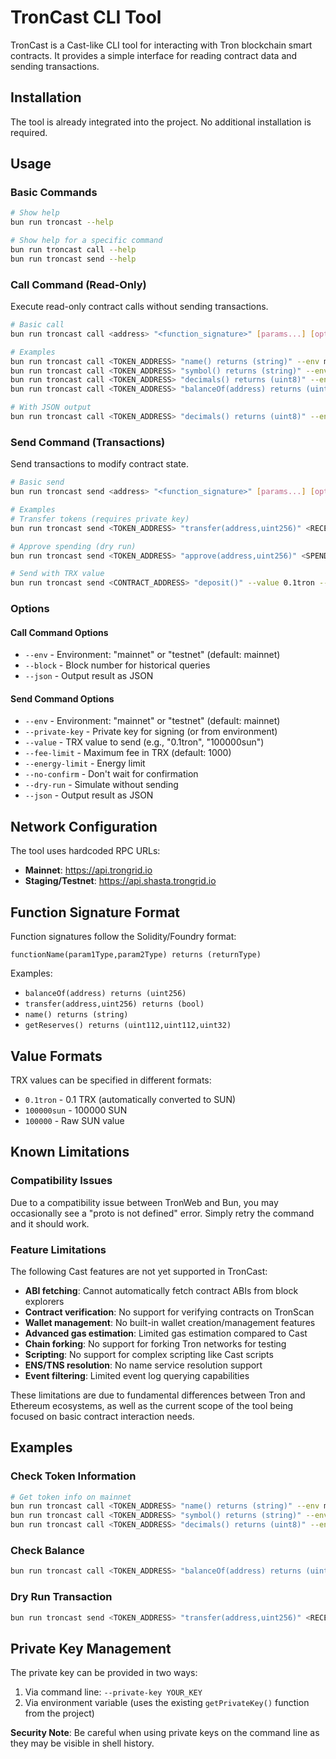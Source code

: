# TronCast CLI Tool

TronCast is a Cast-like CLI tool for interacting with Tron blockchain smart contracts. It provides a simple interface for reading contract data and sending transactions.

## Installation

The tool is already integrated into the project. No additional installation is required.

## Usage

### Basic Commands

```bash
# Show help
bun run troncast --help

# Show help for a specific command
bun run troncast call --help
bun run troncast send --help
```

### Call Command (Read-Only)

Execute read-only contract calls without sending transactions.

```bash
# Basic call
bun run troncast call <address> "<function_signature>" [params...] [options]

# Examples
bun run troncast call <TOKEN_ADDRESS> "name() returns (string)" --env mainnet
bun run troncast call <TOKEN_ADDRESS> "symbol() returns (string)" --env mainnet
bun run troncast call <TOKEN_ADDRESS> "decimals() returns (uint8)" --env mainnet
bun run troncast call <TOKEN_ADDRESS> "balanceOf(address) returns (uint256)" <WALLET_ADDRESS> --env mainnet

# With JSON output
bun run troncast call <TOKEN_ADDRESS> "decimals() returns (uint8)" --env mainnet --json
```

### Send Command (Transactions)

Send transactions to modify contract state.

```bash
# Basic send
bun run troncast send <address> "<function_signature>" [params...] [options]

# Examples
# Transfer tokens (requires private key)
bun run troncast send <TOKEN_ADDRESS> "transfer(address,uint256)" <RECEIVER_ADDRESS>,1000000 --private-key YOUR_KEY

# Approve spending (dry run)
bun run troncast send <TOKEN_ADDRESS> "approve(address,uint256)" <SPENDER_ADDRESS>,1000000 --dry-run

# Send with TRX value
bun run troncast send <CONTRACT_ADDRESS> "deposit()" --value 0.1tron --private-key YOUR_KEY
```

### Options

#### Call Command Options

- `--env` - Environment: "mainnet" or "testnet" (default: mainnet)
- `--block` - Block number for historical queries
- `--json` - Output result as JSON

#### Send Command Options

- `--env` - Environment: "mainnet" or "testnet" (default: mainnet)
- `--private-key` - Private key for signing (or from environment)
- `--value` - TRX value to send (e.g., "0.1tron", "100000sun")
- `--fee-limit` - Maximum fee in TRX (default: 1000)
- `--energy-limit` - Energy limit
- `--no-confirm` - Don't wait for confirmation
- `--dry-run` - Simulate without sending
- `--json` - Output result as JSON

## Network Configuration

The tool uses hardcoded RPC URLs:

- **Mainnet**: https://api.trongrid.io
- **Staging/Testnet**: https://api.shasta.trongrid.io

## Function Signature Format

Function signatures follow the Solidity/Foundry format:

```
functionName(param1Type,param2Type) returns (returnType)
```

Examples:

- `balanceOf(address) returns (uint256)`
- `transfer(address,uint256) returns (bool)`
- `name() returns (string)`
- `getReserves() returns (uint112,uint112,uint32)`

## Value Formats

TRX values can be specified in different formats:

- `0.1tron` - 0.1 TRX (automatically converted to SUN)
- `100000sun` - 100000 SUN
- `100000` - Raw SUN value

## Known Limitations

### Compatibility Issues

Due to a compatibility issue between TronWeb and Bun, you may occasionally see a "proto is not defined" error. Simply retry the command and it should work.

### Feature Limitations

The following Cast features are not yet supported in TronCast:

- **ABI fetching**: Cannot automatically fetch contract ABIs from block explorers
- **Contract verification**: No support for verifying contracts on TronScan
- **Wallet management**: No built-in wallet creation/management features
- **Advanced gas estimation**: Limited gas estimation compared to Cast
- **Chain forking**: No support for forking Tron networks for testing
- **Scripting**: No support for complex scripting like Cast scripts
- **ENS/TNS resolution**: No name service resolution support
- **Event filtering**: Limited event log querying capabilities

These limitations are due to fundamental differences between Tron and Ethereum ecosystems, as well as the current scope of the tool being focused on basic contract interaction needs.

## Examples

### Check Token Information

```bash
# Get token info on mainnet
bun run troncast call <TOKEN_ADDRESS> "name() returns (string)" --env mainnet
bun run troncast call <TOKEN_ADDRESS> "symbol() returns (string)" --env mainnet
bun run troncast call <TOKEN_ADDRESS> "decimals() returns (uint8)" --env mainnet
```

### Check Balance

```bash
bun run troncast call <TOKEN_ADDRESS> "balanceOf(address) returns (uint256)" <WALLET_ADDRESS> --env mainnet
```

### Dry Run Transaction

```bash
bun run troncast send <TOKEN_ADDRESS> "transfer(address,uint256)" <RECEIVER_ADDRESS>,1000000 --dry-run
```

## Private Key Management

The private key can be provided in two ways:

1. Via command line: `--private-key YOUR_KEY`
2. Via environment variable (uses the existing `getPrivateKey()` function from the project)

**Security Note**: Be careful when using private keys on the command line as they may be visible in shell history.
